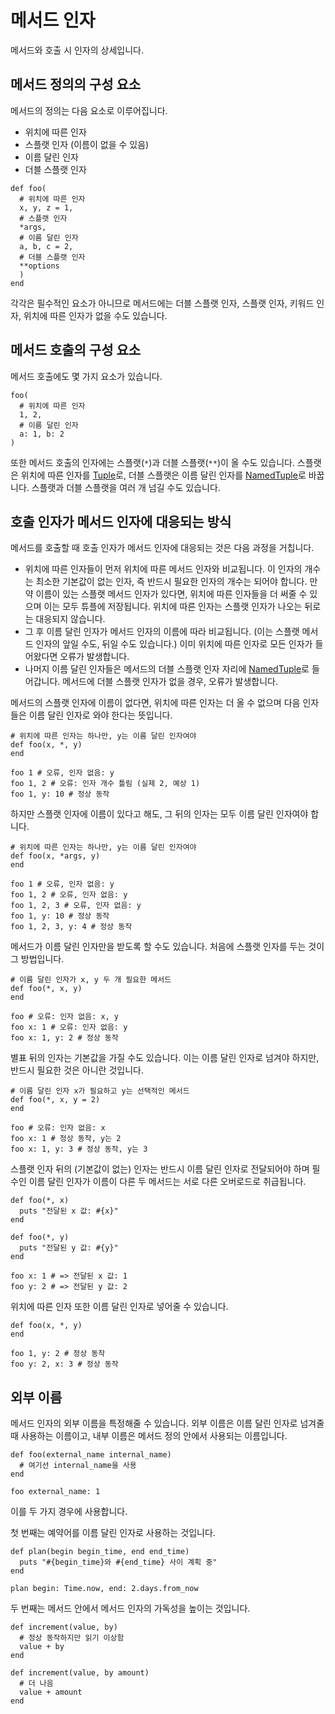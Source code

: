 # 메서드 인자

메서드와 호출 시 인자의 상세입니다.

## 메서드 정의의 구성 요소

메서드의 정의는 다음 요소로 이루어집니다.

* 위치에 따른 인자
* 스플랫 인자 (이름이 없을 수 있음)
* 이름 달린 인자
* 더블 스플랫 인자

```crystal
def foo(
  # 위치에 따른 인자
  x, y, z = 1,
  # 스플랫 인자
  *args,
  # 이름 달린 인자
  a, b, c = 2,
  # 더블 스플랫 인자
  **options
  )
end
```

각각은 필수적인 요소가 아니므로 메서드에는 더블 스플랫 인자, 스플랫 인자, 키워드 인자, 위치에 따른 인자가 없을 수도 있습니다.

## 메서드 호출의 구성 요소

메서드 호출에도 몇 가지 요소가 있습니다.

```crystal
foo(
  # 위치에 따른 인자
  1, 2,
  # 이름 달린 인자
  a: 1, b: 2
)
```

또한 메서드 호출의 인자에는 스플랫(`*`)과 더블 스플랫(`**`)이 올 수도 있습니다. 스플랫은 위치에 따른 인자를 [Tuple](literals/tuple.html)로, 더블 스플랫은 이름 달린 인자를 [NamedTuple](literals/named_tuple.html)로 바꿉니다. 스플랫과 더블 스플랫을 여러 개 넘길 수도 있습니다.

## 호출 인자가 메서드 인자에 대응되는 방식

메서드를 호출할 때 호출 인자가 메서드 인자에 대응되는 것은 다음 과정을 거칩니다.

* 위치에 따른 인자들이 먼저 위치에 따른 메서드 인자와 비교됩니다. 이 인자의 개수는 최소한 기본값이 없는 인자, 즉 반드시 필요한 인자의 개수는 되어야 합니다. 만약 이름이 있는 스플랫 메서드 인자가 있다면, 위치에 따른 인자들을 더 써줄 수 있으며 이는 모두 튜플에 저장됩니다. 위치에 따른 인자는 스플랫 인자가 나오는 뒤로는 대응되지 않습니다.
* 그 후 이름 달린 인자가 메서드 인자의 이름에 따라 비교됩니다. (이는 스플랫 메서드 인자의 앞일 수도, 뒤일 수도 있습니다.) 이미 위치에 따른 인자로 모든 인자가 들어왔다면 오류가 발생합니다.
* 나머지 이름 달린 인자들은 메서드의 더블 스플랫 인자 자리에 [NamedTuple](literals/named_tuple.html)로 들어갑니다. 메서드에 더블 스플랫 인자가 없을 경우, 오류가 발생합니다.

메서드의 스플랫 인자에 이름이 없다면, 위치에 따른 인자는 더 올 수 없으며 다음 인자들은 이름 달린 인자로 와야 한다는 뜻입니다.

```crystal
# 위치에 따른 인자는 하나만, y는 이름 달린 인자여야
def foo(x, *, y)
end

foo 1 # 오류, 인자 없음: y
foo 1, 2 # 오류: 인자 개수 틀림 (실제 2, 예상 1)
foo 1, y: 10 # 정상 동작
```

하지만 스플랫 인자에 이름이 있다고 해도, 그 뒤의 인자는 모두 이름 달린 인자여야 합니다.

```crystal
# 위치에 따른 인자는 하나만, y는 이름 달린 인자여야
def foo(x, *args, y)
end

foo 1 # 오류, 인자 없음: y
foo 1, 2 # 오류, 인자 없음: y
foo 1, 2, 3 # 오류, 인자 없음: y
foo 1, y: 10 # 정상 동작
foo 1, 2, 3, y: 4 # 정상 동작
```

메서드가 이름 달린 인자만을 받도록 할 수도 있습니다. 처음에 스플랫 인자를 두는 것이 그 방법입니다.

```crystal
# 이름 달린 인자가 x, y 두 개 필요한 메서드
def foo(*, x, y)
end

foo # 오류: 인자 없음: x, y
foo x: 1 # 오류: 인자 없음: y
foo x: 1, y: 2 # 정상 동작
```

별표 뒤의 인자는 기본값을 가질 수도 있습니다. 이는 이름 달린 인자로 넘겨야 하지만, 반드시 필요한 것은 아니란 것입니다.

```crystal
# 이름 달린 인자 x가 필요하고 y는 선택적인 메서드
def foo(*, x, y = 2)
end

foo # 오류: 인자 없음: x
foo x: 1 # 정상 동작, y는 2
foo x: 1, y: 3 # 정상 동작, y는 3
```

스플랫 인자 뒤의 (기본값이 없는) 인자는 반드시 이름 달린 인자로 전달되어야 하며 필수인 이름 달린 인자가 이름이 다른 두 메서드는 서로 다른 오버로드로 취급됩니다.

```crystal
def foo(*, x)
  puts "전달된 x 값: #{x}"
end

def foo(*, y)
  puts "전달된 y 값: #{y}"
end

foo x: 1 # => 전달된 x 값: 1
foo y: 2 # => 전달된 y 값: 2
```

위치에 따른 인자 또한 이름 달린 인자로 넣어줄 수 있습니다.

```crystal
def foo(x, *, y)
end

foo 1, y: 2 # 정상 동작
foo y: 2, x: 3 # 정상 동작
```

## 외부 이름

메서드 인자의 외부 이름을 특정해줄 수 있습니다. 외부 이름은 이름 달린 인자로 넘겨줄 때 사용하는 이름이고, 내부 이름은 메서드 정의 안에서 사용되는 이름입니다.

```crystal
def foo(external_name internal_name)
  # 여기선 internal_name을 사용
end

foo external_name: 1
```

이를 두 가지 경우에 사용합니다.

첫 번째는 예약어를 이름 달린 인자로 사용하는 것입니다.

```crystal
def plan(begin begin_time, end end_time)
  puts "#{begin_time}와 #{end_time} 사이 계획 중"
end

plan begin: Time.now, end: 2.days.from_now
```

두 번째는 메서드 안에서 메서드 인자의 가독성을 높이는 것입니다.

```crystal
def increment(value, by)
  # 정상 동작하지만 읽기 이상함
  value + by
end

def increment(value, by amount)
  # 더 나음
  value + amount
end
```

